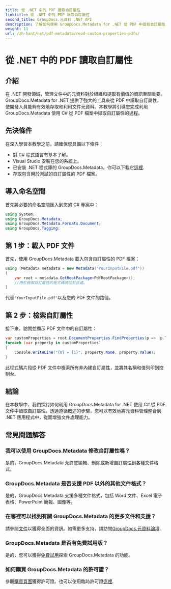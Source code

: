 ```yaml
---
title: 從 .NET 中的 PDF 讀取自訂屬性
linktitle: 從 .NET 中的 PDF 讀取自訂屬性
second_title: GroupDocs.元資料 .NET API
description: 了解如何使用 GroupDocs.Metadata for .NET 從 PDF 中提取自訂屬性。使用 C# 深入研究文件元資料管理。
weight: 11
url: /zh-hant/net/pdf-metadata/read-custom-properties-pdfs/
---
```


# 從 .NET 中的 PDF 讀取自訂屬性

## 介紹
在 .NET 開發領域，管理文件中的元資料對於組織和提取有價值的資訊至關重要。 GroupDocs.Metadata for .NET 提供了強大的工具來從 PDF 中讀取自訂屬性，使開發人員能夠有效地存取和利用文件元資料。本教學將引導您完成利用 GroupDocs.Metadata 使用 C# 從 PDF 檔案中擷取自訂屬性的過程。
## 先決條件
在深入學習本教學之前，請確保您具備以下條件：
- 對 C# 程式語言有基本了解。
- Visual Studio 安裝在您的系統上。
- 已安裝 .NET 程式庫的 GroupDocs.Metadata。你可以下載它[這裡](https://releases.groupdocs.com/metadata/net/).
- 存取包含用於測試的自訂屬性的 PDF 檔案。

## 導入命名空間
首先將必要的命名空間匯入到您的 C# 專案中：
```csharp
using System;
using GroupDocs.Metadata;
using GroupDocs.Metadata.Formats.Document;
using GroupDocs.Tagging;
```
## 第 1 步：載入 PDF 文件
首先，使用 GroupDocs.Metadata 載入包含自訂屬性的 PDF 檔案：
```csharp
using (Metadata metadata = new Metadata("YourInputFile.pdf"))
{
    var root = metadata.GetRootPackage<PdfRootPackage>();
    //用於檢索自訂屬性的程式碼將位於此處。
}
```
代替`"YourInputFile.pdf"`以及您的 PDF 文件的路徑。
## 第 2 步：檢索自訂屬性
接下來，訪問並顯示 PDF 文件中的自訂屬性：
```csharp
var customProperties = root.DocumentProperties.FindProperties(p => !p.Tags.Contains(Tags.Document.BuiltIn));
foreach (var property in customProperties)
{
    Console.WriteLine("{0} = {1}", property.Name, property.Value);
}
```
此程式碼片段從 PDF 文件中檢索所有非內建自訂屬性，並將其名稱和值列印到控制台。

## 結論
在本教學中，我們探討如何利用 GroupDocs.Metadata for .NET 使用 C# 從 PDF 文件中讀取自訂屬性。透過遵循概述的步驟，您可以有效地將元資料管理整合到 .NET 應用程式中，從而增強文件處理能力。

## 常見問題解答
### 我可以使用 GroupDocs.Metadata 修改自訂屬性嗎？
是的，GroupDocs.Metadata 允許您編輯、刪除或新增自訂屬性到各種文件格式。
### GroupDocs.Metadata 是否支援 PDF 以外的其他文件格式？
是的，GroupDocs.Metadata 支援多種文件格式，包括 Word 文件、Excel 電子表格、PowerPoint 簡報、圖像等。
### 在哪裡可以找到有關 GroupDocs.Metadata 的更多文件和支援？
請參閱[文件](https://tutorials.groupdocs.com/metadata/net/)以獲得全面的資訊。如需更多支持，請訪問[GroupDocs.元資料論壇](https://forum.groupdocs.com/c/metadata/14).
### GroupDocs.Metadata 是否有免費試用版？
是的，您可以獲得[免費試用](https://releases.groupdocs.com/)探索 GroupDocs.Metadata 的功能。
### 如何購買 GroupDocs.Metadata 的許可證？
參觀[購買頁面](https://purchase.groupdocs.com/buy)獲得許可證。也可以使用臨時許可證[這裡](https://purchase.groupdocs.com/temporary-license/).